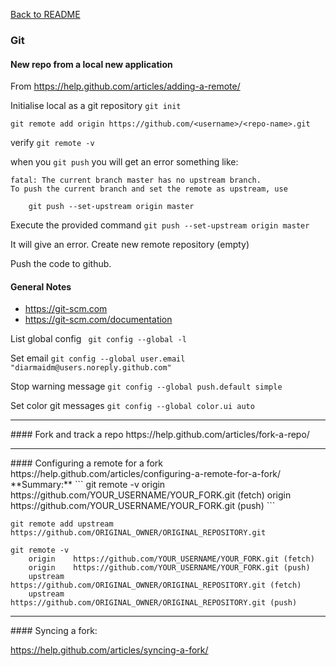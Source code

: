 [Back to README](README.md)
### Git

#### New repo from a local new application
From https://help.github.com/articles/adding-a-remote/

Initialise local as a git repository `git init`

`git remote add origin https://github.com/<username>/<repo-name>.git`

verify `git remote -v`

when you `git push` you will get an error something like:
```
fatal: The current branch master has no upstream branch.
To push the current branch and set the remote as upstream, use

    git push --set-upstream origin master
```
Execute the provided command `git push --set-upstream origin master`

It will give an error. Create new remote repository (empty)

Push the code to github.

#### General Notes
* https://git-scm.com
* https://git-scm.com/documentation

List global config ` git config --global -l`

Set email `git config --global user.email "diarmaidm@users.noreply.github.com"`

Stop warning message `git config --global push.default simple`

Set color git messages `git config --global color.ui auto`

<hr>
#### Fork and track a repo
https://help.github.com/articles/fork-a-repo/

<hr>
#### Configuring a remote for a fork
https://help.github.com/articles/configuring-a-remote-for-a-fork/ **Summary:**
```
git remote -v
    origin  https://github.com/YOUR_USERNAME/YOUR_FORK.git (fetch)
    origin  https://github.com/YOUR_USERNAME/YOUR_FORK.git (push)
```

```
git remote add upstream https://github.com/ORIGINAL_OWNER/ORIGINAL_REPOSITORY.git
```

```
git remote -v
    origin    https://github.com/YOUR_USERNAME/YOUR_FORK.git (fetch)
    origin    https://github.com/YOUR_USERNAME/YOUR_FORK.git (push)
    upstream  https://github.com/ORIGINAL_OWNER/ORIGINAL_REPOSITORY.git (fetch)
    upstream  https://github.com/ORIGINAL_OWNER/ORIGINAL_REPOSITORY.git (push)
```

<hr>
#### Syncing a fork:

https://help.github.com/articles/syncing-a-fork/
